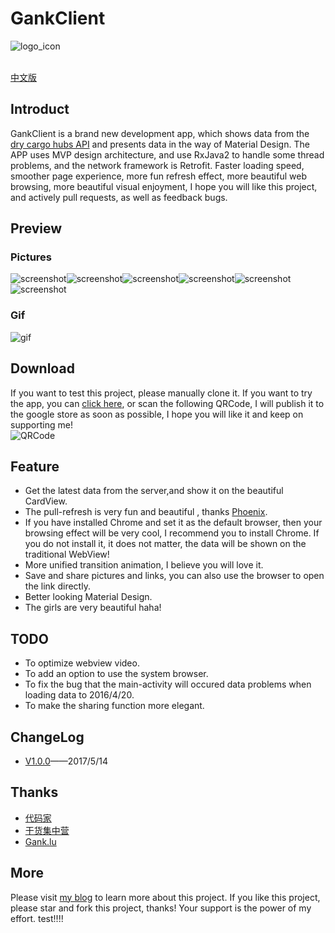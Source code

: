 # GankClient
![logo_icon](/screenshots/logo.png)    <br><br>

[中文版](/README-zh.md)
## Introduct
GankClient is a brand new development app, which shows data from the [dry cargo hubs API](http://gank.io/api) and presents data in the way of Material Design. The APP uses MVP design architecture, and use RxJava2 to handle some thread problems, and the network framework is Retrofit. Faster loading speed, smoother page experience, more fun refresh effect, more beautiful web browsing, more beautiful visual enjoyment, I hope you will like this project, and actively pull requests, as well as feedback bugs.

## Preview
### Pictures
![screenshot](/screenshots/1.png)![screenshot](/screenshots/2.png)![screenshot](/screenshots/3.png)![screenshot](/screenshots/4.png)![screenshot](/screenshots/5.png)![screenshot](/screenshots/6.png)
### Gif
![gif](/screenshots/gank.gif)
## Download
If you want to test this project, please manually clone it. If you want to try the app, you can [click here](http://fir.im/1110), or scan the following QRCode, I will publish it to the google store as soon as possible, I hope you will like it and keep on supporting me!    
![QRCode](/screenshots/QRCode.png)

## Feature
* Get the latest data from the server,and show it on the beautiful CardView.
* The pull-refresh is very fun and beautiful , thanks [Phoenix](https://github.com/Yalantis/Phoenix).
* If you have installed Chrome and set it as the default browser, then your browsing effect will be very cool, I  recommend you to install Chrome. If you do not install it, it does not matter, the data will be shown on the traditional WebView!
* More unified transition animation, I believe you will love it.
* Save and share pictures and links, you can also use the browser to open the link directly.
* Better looking Material Design.
* The girls are very beautiful haha!

## TODO
* To optimize webview video.
* To add an option to use the system browser.
* To fix the bug that the main-activity will occured data problems when loading data to 2016/4/20.
* To make the sharing function more elegant.

## ChangeLog 
* [V1.0.0](https://github.com/Wensibob/GankClient/releases/tag/V1.0.0)——2017/5/14

## Thanks
* [代码家](https://daimajia.com/)
* [干货集中营](http://gank.io/)
* [Gank.lu](https://github.com/Panl/Gank.io)

## More
Please visit [my blog](http://wensibo.net) to learn more about this project. If you like this project, please star and fork this project, thanks! Your support is the power of my effort.
test!!!!
